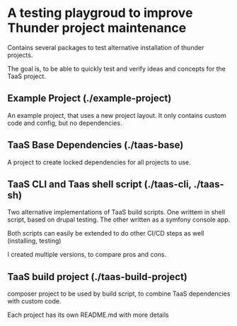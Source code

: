 # A testing playgroud to improve Thunder project maintenance
Contains several packages to test alternative installation of thunder projects.

The goal is, to be able to quickly test and verify ideas and concepts for the TaaS project. 

## Example Project (./example-project)
An example project, that uses a new project layout. It only contains custom code and config, but no dependencies.

## TaaS Base Dependencies (./taas-base)
A project to create locked dependencies for all projects to use.

## TaaS CLI and Taas shell script (./taas-cli, ./taas-sh)
Two alternative implementations of TaaS build scripts. One writtem in shell script, based on drupal testing.
The other written as a symfony console app.

Both scripts can easily be extended to do other CI/CD steps as well (installing, testing)

I created multiple versions, to compare pros and cons.

## TaaS build project (./taas-build-project)
composer project to be used by build script, to combine TaaS dependencies with custom code. 

Each project has its own README.md with more details

